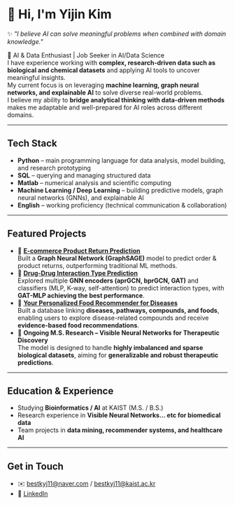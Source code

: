 # 👋 Hi, I'm Yijin Kim  

✨ *"I believe AI can solve meaningful problems when combined with domain knowledge."*  

🚀 AI & Data Enthusiast | Job Seeker in AI/Data Science  
I have experience working with **complex, research-driven data such as biological and chemical datasets** and applying AI tools to uncover meaningful insights.  
My current focus is on leveraging **machine learning, graph neural networks, and explainable AI** to solve diverse real-world problems.  
I believe my ability to **bridge analytical thinking with data-driven methods** makes me adaptable and well-prepared for AI roles across different domains.

---

## Tech Stack
- **Python** – main programming language for data analysis, model building, and research prototyping  
- **SQL** – querying and managing structured data 
- **Matlab** – numerical analysis and scientific computing
- **Machine Learning / Deep Learning** – building predictive models, graph neural networks (GNNs), and explainable AI   
- **English** – working proficiency (technical communication & collaboration)

---

## Featured Projects
- 🛒 [**E-commerce Product Return Prediction**](https://github.com/twojinie/E-commerce-Product-Return-Prediction)  
  Built a **Graph Neural Network (GraphSAGE)** model to predict order & product returns, outperforming traditional ML methods.  
- 💊 [**Drug-Drug Interaction Type Prediction**](https://github.com/twojinie/DDI-prediction-using-various-encoders-classifiers)  
  Explored multiple **GNN encoders (aprGCN, bprGCN, GAT)** and classifiers (MLP, K-way, self-attention) to predict interaction types, with **GAT-MLP achieving the best performance**.  
- 🍎 [**Your Personalized Food Recommender for Diseases**](https://github.com/twojinie/Your-Personalized-Food-Recommender-for-Diseases)  
  Built a database linking **diseases, pathways, compounds, and foods**, enabling users to explore disease-related compounds and receive **evidence-based food recommendations**.
- 📑 **Ongoing M.S. Research – Visible Neural Networks for Therapeutic Discovery**
  <br>
  The model is designed to handle **highly imbalanced and sparse biological datasets**, aiming for **generalizable and robust therapeutic predictions**.
---

## Education & Experience
-  Studying **Bioinformatics / AI** at KAIST (M.S. / B.S.)
-  Research experience in **Visible Neural Networks... etc for biomedical data**  
-  Team projects in **data mining, recommender systems, and healthcare AI**

---

## Get in Touch
- ✉️ bestkyj11@naver.com / bestkyj11@kaist.ac.kr
- 💼 [LinkedIn](https://www.linkedin.com/in/yijink/)  




